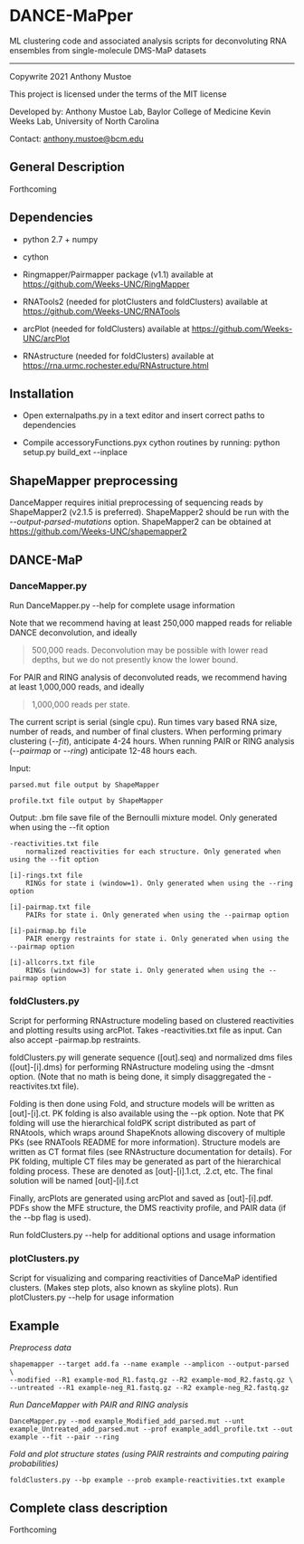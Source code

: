 # DANCE-MaPper
ML clustering code and associated analysis scripts for deconvoluting RNA ensembles
from single-molecule DMS-MaP datasets

-----------------------------------------
Copywrite 2021 Anthony Mustoe

This project is licensed under the terms of the MIT license

Developed by:
Anthony Mustoe Lab, Baylor College of Medicine
Kevin Weeks Lab, University of North Carolina

Contact: anthony.mustoe@bcm.edu



General Description
------------
Forthcoming


Dependencies
------------
- python 2.7 + numpy

- cython 

- Ringmapper/Pairmapper package (v1.1)
    available at https://github.com/Weeks-UNC/RingMapper

- RNATools2 (needed for plotClusters and foldClusters)
    available at https://github.com/Weeks-UNC/RNATools

- arcPlot (needed for foldClusters)
    available at https://github.com/Weeks-UNC/arcPlot
    
- RNAstructure (needed for foldClusters)
    available at https://rna.urmc.rochester.edu/RNAstructure.html



Installation
------------
- Open externalpaths.py in a text editor and insert correct paths to dependencies

- Compile accessoryFunctions.pyx cython routines by running:
    python setup.py build_ext --inplace



ShapeMapper preprocessing
-----------------------
DanceMapper requires initial preprocessing of sequencing reads by ShapeMapper2 (v2.1.5 is preferred). 
ShapeMapper2 should be run with the *--output-parsed-mutations* option.
ShapeMapper2 can be obtained at https://github.com/Weeks-UNC/shapemapper2


DANCE-MaP
---------------------------
### DanceMapper.py
Run DanceMapper.py --help for complete usage information

Note that we recommend having at least 250,000 mapped reads for reliable DANCE deconvolution, and ideally
>500,000 reads. Deconvolution may be possible with lower read depths, but we do not presently know the 
lower bound. 

For PAIR and RING analysis of deconvoluted reads, we recommend having at least 1,000,000 reads, and ideally
>1,000,000 reads per state.

The current script is serial (single cpu). Run times vary based RNA size, number of reads, and number
of final clusters. When performing primary clustering (*--fit*), anticipate 4-24 hours. When running
PAIR or RING analysis (*--pairmap* or *--ring*) anticipate 12-48 hours each. 


Input:
    
    parsed.mut file output by ShapeMapper
    
    profile.txt file output by ShapeMapper
    

Output:
    .bm file 
        save file of the Bernoulli mixture model. Only generated when using the --fit option

    -reactivities.txt file
        normalized reactivities for each structure. Only generated when using the --fit option

    [i]-rings.txt file
        RINGs for state i (window=1). Only generated when using the --ring option

    [i]-pairmap.txt file
        PAIRs for state i. Only generated when using the --pairmap option

    [i]-pairmap.bp file
        PAIR energy restraints for state i. Only generated when using the --pairmap option

    [i]-allcorrs.txt file
        RINGs (window=3) for state i. Only generated when using the --pairmap option



### foldClusters.py
Script for performing RNAstructure modeling based on clustered reactivities and plotting results 
using arcPlot. Takes -reactivities.txt file as input. Can also accept -pairmap.bp restraints. 

foldClusters.py will generate sequence ([out].seq) and normalized dms files ([out]-[i].dms) for
performing RNAstructure modeling using the -dmsnt option. (Note that no math is being done, 
it simply disaggregated the -reactivites.txt file).

Folding is then done using Fold, and structure models will be written as [out]-[i].ct. 
PK folding is also available using the --pk option. Note that PK folding will use the hierarchical 
foldPK script distributed as part of RNAtools, which wraps around ShapeKnots allowing discovery of 
multiple PKs (see RNATools README for more information). Structure models are written as CT format files 
(see RNAstructure documentation for details). For PK folding, multiple CT files may be generated as 
part of the hierarchical folding process. These are denoted as [out]-[i].1.ct, .2.ct, etc. 
The final solution will be named [out]-[i].f.ct

Finally, arcPlots are generated using arcPlot and saved as [out]-[i].pdf. PDFs show
the MFE structure, the DMS reactivity profile, and PAIR data (if the --bp flag is used).

Run foldClusters.py --help for additional options and usage information




### plotClusters.py 
Script for visualizing and comparing reactivities of DanceMaP identified clusters.
(Makes step plots, also known as skyline plots).
Run plotClusters.py --help for usage information




Example
------------

*Preprocess data*

    shapemapper --target add.fa --name example --amplicon --output-parsed \
    --modified --R1 example-mod_R1.fastq.gz --R2 example-mod_R2.fastq.gz \
    --untreated --R1 example-neg_R1.fastq.gz --R2 example-neg_R2.fastq.gz

*Run DanceMapper with PAIR and RING analysis*

    DanceMapper.py --mod example_Modified_add_parsed.mut --unt example_Untreated_add_parsed.mut --prof example_addl_profile.txt --out example --fit --pair --ring


*Fold and plot structure states (using PAIR restraints and computing pairing probabilities)*
    
    foldClusters.py --bp example --prob example-reactivities.txt example



Complete class description 
--------------------------
Forthcoming




